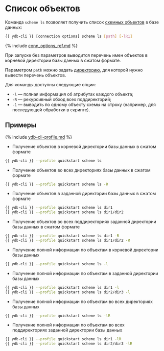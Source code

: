 # Список объектов

Команда `scheme ls` позволяет получить список [схемных объектов](../../../../concepts/glossary.md#scheme-object) в базе данных:

```bash
{{ ydb-cli }} [connection options] scheme ls [path] [-lR1]
```

{% include [conn_options_ref.md](conn_options_ref.md) %}

При запуске без параметров выводится перечень имен объектов в корневой директории базы данных в сжатом формате.

Параметром `path` можно задать [директорию](../dir.md), для которой нужно вывести перечень объектов.

Для команды доступны следующие опции:

* `-l` — полная информация об атрибутах каждого объекта;
* `-R` — рекурсивный обход всех поддиректорий;
* `-1` — выводить по одному объекту схемы на строку (например, для последующей обработки в скрипте).

## Примеры

{% include [ydb-cli-profile.md](../../../../_includes/ydb-cli-profile.md) %}

- Получение объектов в корневой директории базы данных в сжатом формате

```bash
{{ ydb-cli }} --profile quickstart scheme ls
```

- Получение объектов во всех директориях базы данных в сжатом формате

```bash
{{ ydb-cli }} --profile quickstart scheme ls -R
```

- Получение объектов в заданной директории базы данных в сжатом формате

```bash
{{ ydb-cli }} --profile quickstart scheme ls dir1
{{ ydb-cli }} --profile quickstart scheme ls dir1/dir2
```

- Получение объектов во всех поддиректориях заданной директории базы данных в сжатом формате

```bash
{{ ydb-cli }} --profile quickstart scheme ls dir1 -R
{{ ydb-cli }} --profile quickstart scheme ls dir1/dir2 -R
```

- Получение полной информации по объектам в корневой директории базы данных

```bash
{{ ydb-cli }} --profile quickstart scheme ls -l
```

- Получение полной информации по объектам в заданной директории базы данных

```bash
{{ ydb-cli }} --profile quickstart scheme ls dir1 -l
{{ ydb-cli }} --profile quickstart scheme ls dir2/dir3 -l
```

- Получение полной информации по объектам во всех директориях базы данных

```bash
{{ ydb-cli }} --profile quickstart scheme ls -lR
```

- Получение полной информации по объектам во всех поддиректориях заданной директории базы данных

```bash
{{ ydb-cli }} --profile quickstart scheme ls dir1 -lR
{{ ydb-cli }} --profile quickstart scheme ls dir2/dir3 -lR
```

